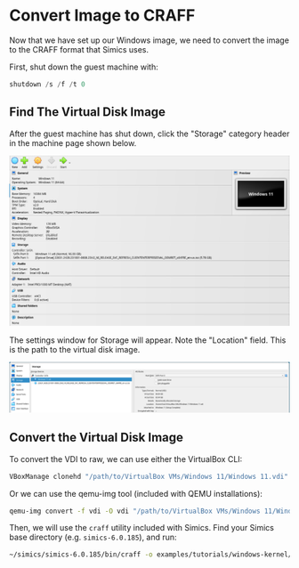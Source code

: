 # Convert Image to CRAFF

Now that we have set up our Windows image, we need to convert the image to the CRAFF
format that Simics uses.

First, shut down the guest machine with:

```powershell
shutdown /s /f /t 0
```

## Find The Virtual Disk Image

After the guest machine has shut down, click the "Storage" category header in the
machine page shown below.

![](images/2024-03-21-12-24-34.png)

The settings window for Storage will appear. Note the "Location" field. This is the path
to the virtual disk image.

![](images/2024-03-21-12-25-39.png)

## Convert the Virtual Disk Image

To convert the VDI to raw, we can use either the VirtualBox CLI:

```sh
VBoxManage clonehd "/path/to/VirtualBox VMs/Windows 11/Windows 11.vdi" "examples/tutorials/windows-kernel/windows-11.img" --format raw
```

Or we can use the qemu-img tool (included with QEMU installations):

```sh
qemu-img convert -f vdi -O vdi "/path/to/VirtualBox VMs/Windows 11/Windows 11.vdi" "examples/tutorials/windows-kernel/windows-11.img"
```

Then, we will use the `craff` utility included with Simics. Find your Simics base directory
(e.g. `simics-6.0.185`), and run:

```sh
~/simics/simics-6.0.185/bin/craff -o examples/tutorials/windows-kernel/windows-11.craff examples/tutorials/windows-kernel/windows-11.img
```